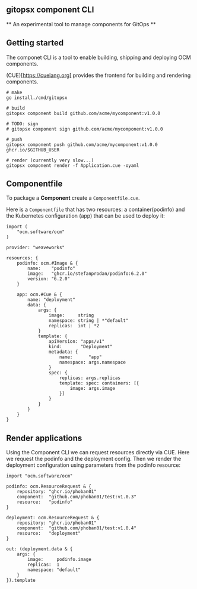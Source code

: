## gitopsx component CLI

** An experimental tool to manage components for GitOps **

## Getting started

The componet CLI is a tool to enable building, shipping and deploying OCM components.

(CUE)[https://cuelang.org] provides the frontend for building and rendering components.

```
# make
go install./cmd/gitopsx

# build
gitopsx component build github.com/acme/mycomponent:v1.0.0

# TODO: sign
# gitopsx component sign github.com/acme/mycomponent:v1.0.0

# push
gitopsx component push github.com/acme/mycomponent:v1.0.0 ghcr.io/$GITHUB_USER

# render (currently very slow...)
gitopsx component render -f Application.cue -oyaml
```

## Componentfile

To package a **Component** create a `Componentfile.cue`.

Here is a `Componentfile` that has two resources: a container(podinfo) and the Kubernetes configuration (app) that can be used to deploy it:
```
import (
	"ocm.software/ocm"
)

provider: "weaveworks"

resources: {
	podinfo: ocm.#Image & {
		name:    "podinfo"
		image:   "ghcr.io/stefanprodan/podinfo:6.2.0"
		version: "6.2.0"
	}

	app: ocm.#Cue & {
		name: "deployment"
		data: {
			args: {
				image:     string
				namespace: string | *"default"
				replicas:  int | *2
			}
			template: {
				apiVersion: "apps/v1"
				kind:       "Deployment"
				metadata: {
					name:      "app"
					namespace: args.namespace
				}
				spec: {
					replicas: args.replicas
					template: spec: containers: [{
						image: args.image
					}]
				}
			}
		}
	}
}
```

## Render applications

Using the Component CLI we can request resources directly via CUE. Here we request the podinfo and the deployment config. Then we render the deployment configuration using parameters from the podinfo resource:

```cuelang
import "ocm.software/ocm"

podinfo: ocm.ResourceRequest & {
	repository: "ghcr.io/phoban01"
	component:  "github.com/phoban01/test:v1.0.3"
	resource:   "podinfo"
}

deployment: ocm.ResourceRequest & {
	repository: "ghcr.io/phoban01"
	component:  "github.com/phoban01/test:v1.0.4"
	resource:   "deployment"
}

out: (deployment.data & {
	args: {
		image:     podinfo.image
		replicas:  1
		namespace: "default"
	}
}).template
```
